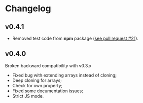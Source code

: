 Changelog
=========

v0.4.1
------

- Removed test code from <b>npm</b> package
  ([see pull request #21](https://github.com/unclechu/node-deep-extend/pull/21)).

v0.4.0
------

Broken backward compatibility with v0.3.x

- Fixed bug with extending arrays instead of cloning;
- Deep cloning for arrays;
- Check for own property;
- Fixed some documentation issues;
- Strict JS mode.
